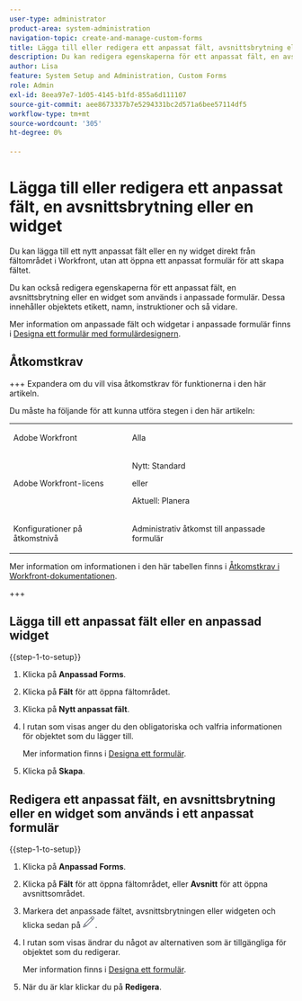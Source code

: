 ```yaml
---
user-type: administrator
product-area: system-administration
navigation-topic: create-and-manage-custom-forms
title: Lägga till eller redigera ett anpassat fält, avsnittsbrytning eller widget
description: Du kan redigera egenskaperna för ett anpassat fält, en avsnittsbrytning eller en widget som används i ett anpassat formulär i din Adobe Workfront-instans. Dessa innehåller objektets etikett, namn, instruktioner och så vidare.
author: Lisa
feature: System Setup and Administration, Custom Forms
role: Admin
exl-id: 8eea97e7-1d05-4145-b1fd-855a6d111107
source-git-commit: aee8673337b7e5294331bc2d571a6bee57114df5
workflow-type: tm+mt
source-wordcount: '305'
ht-degree: 0%

---
```


# Lägga till eller redigera ett anpassat fält, en avsnittsbrytning eller en widget

Du kan lägga till ett nytt anpassat fält eller en ny widget direkt från fältområdet i Workfront, utan att öppna ett anpassat formulär för att skapa fältet.

Du kan också redigera egenskaperna för ett anpassat fält, en avsnittsbrytning eller en widget som används i anpassade formulär. Dessa innehåller objektets etikett, namn, instruktioner och så vidare.

Mer information om anpassade fält och widgetar i anpassade formulär finns i [Designa ett formulär med formulärdesignern](/help/quicksilver/administration-and-setup/customize-workfront/create-manage-custom-forms/form-designer/design-a-form/design-a-form.md).

## Åtkomstkrav

+++ Expandera om du vill visa åtkomstkrav för funktionerna i den här artikeln.

Du måste ha följande för att kunna utföra stegen i den här artikeln:

<table style="table-layout:auto"> 
 <col> 
 <col> 
 <tbody> 
  <tr data-mc-conditions=""> 
   <td role="rowheader"> <p>Adobe Workfront</p> </td> 
   <td>Alla</td> 
  </tr> 
  <tr> 
   <td role="rowheader">Adobe Workfront-licens</td> 
   <td>
   <p>Nytt: Standard</p>
   <p>eller</p>
   <p>Aktuell: Planera</p></td>
  </tr> 
  <tr data-mc-conditions=""> 
   <td role="rowheader">Konfigurationer på åtkomstnivå</td> 
   <td> <p>Administrativ åtkomst till anpassade formulär</p> </td> 
  </tr> 
 </tbody> 
</table>

Mer information om informationen i den här tabellen finns i [Åtkomstkrav i Workfront-dokumentationen](/help/quicksilver/administration-and-setup/add-users/access-levels-and-object-permissions/access-level-requirements-in-documentation.md).

+++

## Lägga till ett anpassat fält eller en anpassad widget

{{step-1-to-setup}}

1. Klicka på **Anpassad Forms**.
1. Klicka på **Fält** för att öppna fältområdet.
1. Klicka på **Nytt anpassat fält**.
1. I rutan som visas anger du den obligatoriska och valfria informationen för objektet som du lägger till.

   Mer information finns i [Designa ett formulär](/help/quicksilver/administration-and-setup/customize-workfront/create-manage-custom-forms/form-designer/design-a-form/design-a-form.md).

1. Klicka på **Skapa**.

## Redigera ett anpassat fält, en avsnittsbrytning eller en widget som används i ett anpassat formulär

{{step-1-to-setup}}

1. Klicka på **Anpassad Forms**.
1. Klicka på **Fält** för att öppna fältområdet, eller **Avsnitt** för att öppna avsnittsområdet.
1. Markera det anpassade fältet, avsnittsbrytningen eller widgeten och klicka sedan på ![redigeringsikonen](assets/edit-icon.png).
1. I rutan som visas ändrar du något av alternativen som är tillgängliga för objektet som du redigerar.

   Mer information finns i [Designa ett formulär](/help/quicksilver/administration-and-setup/customize-workfront/create-manage-custom-forms/form-designer/design-a-form/design-a-form.md).

1. När du är klar klickar du på **Redigera**.
